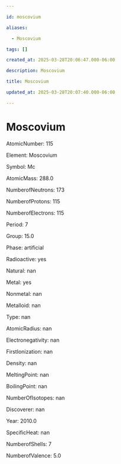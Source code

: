 ```yaml
---

id: moscovium

aliases:

  - Moscovium

tags: []

created_at: 2025-03-28T20:06:47.000-06:00

description: Moscovium

title: Moscovium

updated_at: 2025-03-28T20:07:40.000-06:00

---
```




# Moscovium

AtomicNumber: 115

Element: Moscovium

Symbol: Mc

AtomicMass: 288.0

NumberofNeutrons: 173

NumberofProtons: 115

NumberofElectrons: 115

Period: 7

Group: 15.0

Phase: artificial

Radioactive: yes

Natural: nan

Metal: yes

Nonmetal: nan

Metalloid: nan

Type: nan

AtomicRadius: nan

Electronegativity: nan

FirstIonization: nan

Density: nan

MeltingPoint: nan

BoilingPoint: nan

NumberOfIsotopes: nan

Discoverer: nan

Year: 2010.0

SpecificHeat: nan

NumberofShells: 7

NumberofValence: 5.0

